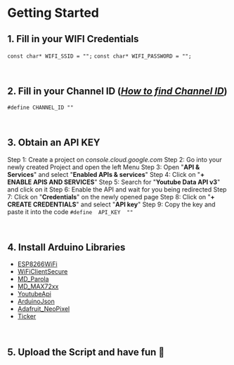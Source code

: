 # Getting Started


## 1. Fill in your WIFI Credentials
`const char* WIFI_SSID = "";` `const char* WIFI_PASSWORD = "";`

&nbsp;


## 2. Fill in your Channel ID ([*How to find Channel ID*](https://support.google.com/youtube/answer/3250431?hl=en))
`#define CHANNEL_ID ""`

&nbsp;


## 3. Obtain an API KEY
Step 1: Create a project on *console.cloud.google.com*
Step 2: Go into your newly created Project and open the left Menu
Step 3: Open "**API & Services**" and select "**Enabled APIs & services**"
Step 4: Click on "**+ ENABLE APIS AND SERVICES**"
Step 5: Search for "**Youtube Data API v3**" and click on it
Step 6: Enable the API and wait for you being redirected
Step 7: Click on "**Credentials**" on the newly opened page
Step 8: Click on "**+ CREATE CREDENTIALS**" and select "**API key**"
Step 9: Copy the key and paste it into the code `#define  API_KEY  ""`

&nbsp;


## 4. Install Arduino Libraries
- [ESP8266WiFi](https://arduino-esp8266.readthedocs.io/en/latest/esp8266wifi/readme.html)
- [WiFiClientSecure](https://github.com/espressif/arduino-esp32/tree/master/libraries/WiFiClientSecure)
- [MD_Parola](https://github.com/MajicDesigns/MD_Parola)
- [MD_MAX72xx](https://github.com/MajicDesigns/MD_MAX72XX)
- [YoutubeApi](https://github.com/witnessmenow/arduino-youtube-api)
- [ArduinoJson](https://www.arduino.cc/reference/en/libraries/arduinojson/)
- [Adafruit_NeoPixel](https://github.com/adafruit/Adafruit_NeoPixel)
- [Ticker](https://github.com/esp8266/Arduino/tree/master/libraries/Ticker)

&nbsp;


## 5. Upload the Script and have fun 🎉
